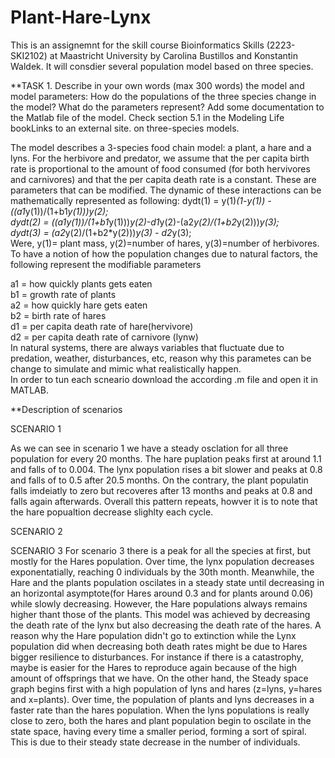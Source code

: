 # Plant-Hare-Lynx
This is an assignemnt for the skill course Bioinformatics Skills (2223-SKI2102) at Maastricht University by Carolina Bustillos and Konstantin Waldek.
It will consdier several population model based on three species.


**TASK 1. Describe in your own words (max 300 words) the model and model parameters: How do the populations of the three species change in the model? What do the parameters represent? Add some documentation to the Matlab file of the model. Check section 5.1 in the Modeling Life bookLinks to an external site. on three-species models.

The model describes a 3-species food chain model: a plant, a hare and a lyns. For the herbivore and predator, we assume that the per capita birth rate is proportional to the amount of food consumed (for both hervivores and carnivores) and that the per capita death rate is a constant. These are parameters that can be modified. The dynamic of these interactions can be mathematically represented as following: 
dydt(1) = y(1)*(1-y(1)) - ((a1*y(1))/(1+b1*y(1)))*y(2); \
dydt(2) = ((a1*y(1))/(1+b1*y(1)))*y(2)-d1*y(2)-(a2*y(2)/(1+b2*y(2)))*y(3); \
dydt(3) = (a2*y(2)/(1+b2*y(2)))*y(3) - d2*y(3); \
Were, y(1)= plant mass, y(2)=number of hares, y(3)=number of herbivores. To have a notion of how the population changes due to natural factors, the following represent the modifiable parameters

a1 = how quickly plants gets eaten\
b1 = growth rate of plants\
a2 = how quickly hare gets eaten\
b2 = birth rate of hares\
d1 = per capita death rate of hare(hervivore)\
d2 = per capita death rate of carnivore (lynw)\
In natural systems, there are always variables that fluctuate due to predation, weather, disturbances, etc, reason why this parametes can be change to simulate and mimic what realistically happen.\
In order to tun each scneario download the according .m file and open it in MATLAB.

**Description of scenarios

SCENARIO 1

As we can see in scenario 1 we have a steady osclation for all three population for every 20 months. The hare puplation peaks first at around 1.1 and falls of to 0.004. The lynx population rises a bit slower and peaks at 0.8 and falls of to 0.5 after 20.5 months. On the contrary, the plant populatin falls imdeiatly to zero but recoveres after 13 months and peaks at 0.8 and falls again afterwards. Overall this pattern repeats, howver it is to note that the hare popualtion decrease slighlty each cycle.


SCENARIO 2



SCENARIO 3
For scenario 3 there is a peak for all the species at first, but mostly for the Hares population. Over time, the lynx population decreases exponentatially, reaching 0 individuals by the 30th month. Meanwhile, the Hare and the plants population oscilates in a steady state until decreasing in an horizontal asymptote(for Hares around 0.3 and for plants around 0.06) while slowly decreasing. However, the Hare populations always remains higher thant those of the plants. This model was achieved by decreasing the death rate of the lynx but also decreasing the death rate of the hares. A reason why the Hare population didn't go to extinction while the Lynx population did when decreasing both death rates might be due to Hares bigger resilience to disturbances. For instance if there is a catastrophy, maybe is easier for the Hares to reproduce again because of the high amount of offsprings that we have. On the other hand, the Steady space graph begins first with a high population of lyns and hares (z=lyns, y=hares and x=plants). Over time, the population of plants and lyns decreases in a faster rate than the hares population. When the lyns populations is really close to zero, both the hares and plant population begin to oscilate in the state space, having every time a smaller period, forming a sort of spiral. This is due to their steady state decrease in the number of individuals.


